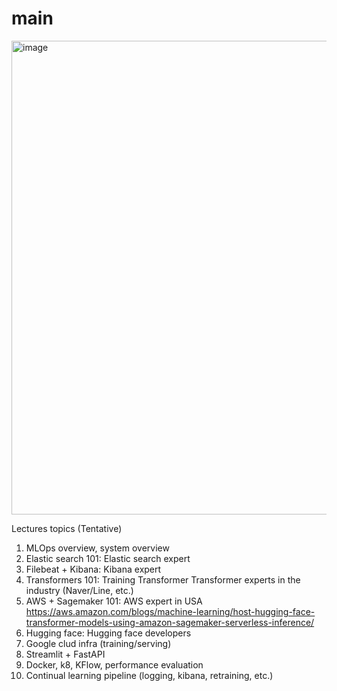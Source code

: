# main

<img width="758" alt="image" src="https://user-images.githubusercontent.com/901975/183826557-3dd15735-865c-4db2-abcd-9d66caba2473.png">

Lectures topics (Tentative)
1. MLOps overview, system overview
1. Elastic search 101: Elastic search expert
1. Filebeat + Kibana: Kibana expert
1. Transformers 101: Training Transformer Transformer experts in the industry (Naver/Line, etc.)
1. AWS + Sagemaker 101: AWS expert in USA
  https://aws.amazon.com/blogs/machine-learning/host-hugging-face-transformer-models-using-amazon-sagemaker-serverless-inference/ 
1. Hugging face: Hugging face developers
1. Google clud infra (training/serving)
1. Streamlit + FastAPI
1. Docker, k8, KFlow, performance evaluation
1. Continual learning pipeline (logging, kibana, retraining, etc.) 
